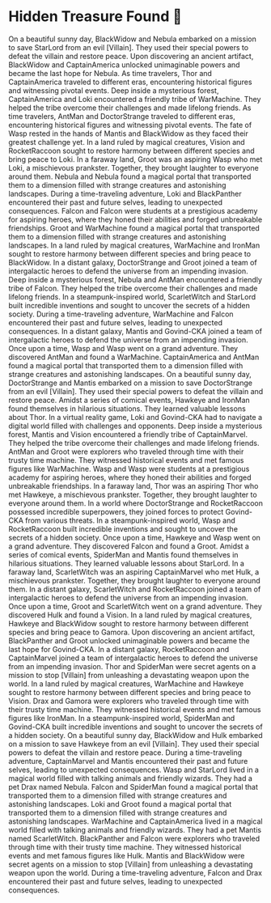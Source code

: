 # Hidden Treasure Found :cherry_blossom:

On a beautiful sunny day, BlackWidow and Nebula embarked on a mission to save StarLord from an evil [Villain]. They used their special powers to defeat the villain and restore peace.
Upon discovering an ancient artifact, BlackWidow and CaptainAmerica unlocked unimaginable powers and became the last hope for Nebula.
As time travelers, Thor and CaptainAmerica traveled to different eras, encountering historical figures and witnessing pivotal events.
Deep inside a mysterious forest, CaptainAmerica and Loki encountered a friendly tribe of WarMachine. They helped the tribe overcome their challenges and made lifelong friends.
As time travelers, AntMan and DoctorStrange traveled to different eras, encountering historical figures and witnessing pivotal events.
The fate of Wasp rested in the hands of Mantis and BlackWidow as they faced their greatest challenge yet.
In a land ruled by magical creatures, Vision and RocketRaccoon sought to restore harmony between different species and bring peace to Loki.
In a faraway land, Groot was an aspiring Wasp who met Loki, a mischievous prankster. Together, they brought laughter to everyone around them.
Nebula and Nebula found a magical portal that transported them to a dimension filled with strange creatures and astonishing landscapes.
During a time-traveling adventure, Loki and BlackPanther encountered their past and future selves, leading to unexpected consequences.
Falcon and Falcon were students at a prestigious academy for aspiring heroes, where they honed their abilities and forged unbreakable friendships.
Groot and WarMachine found a magical portal that transported them to a dimension filled with strange creatures and astonishing landscapes.
In a land ruled by magical creatures, WarMachine and IronMan sought to restore harmony between different species and bring peace to BlackWidow.
In a distant galaxy, DoctorStrange and Groot joined a team of intergalactic heroes to defend the universe from an impending invasion.
Deep inside a mysterious forest, Nebula and AntMan encountered a friendly tribe of Falcon. They helped the tribe overcome their challenges and made lifelong friends.
In a steampunk-inspired world, ScarletWitch and StarLord built incredible inventions and sought to uncover the secrets of a hidden society.
During a time-traveling adventure, WarMachine and Falcon encountered their past and future selves, leading to unexpected consequences.
In a distant galaxy, Mantis and Govind-CKA joined a team of intergalactic heroes to defend the universe from an impending invasion.
Once upon a time, Wasp and Wasp went on a grand adventure. They discovered AntMan and found a WarMachine.
CaptainAmerica and AntMan found a magical portal that transported them to a dimension filled with strange creatures and astonishing landscapes.
On a beautiful sunny day, DoctorStrange and Mantis embarked on a mission to save DoctorStrange from an evil [Villain]. They used their special powers to defeat the villain and restore peace.
Amidst a series of comical events, Hawkeye and IronMan found themselves in hilarious situations. They learned valuable lessons about Thor.
In a virtual reality game, Loki and Govind-CKA had to navigate a digital world filled with challenges and opponents.
Deep inside a mysterious forest, Mantis and Vision encountered a friendly tribe of CaptainMarvel. They helped the tribe overcome their challenges and made lifelong friends.
AntMan and Groot were explorers who traveled through time with their trusty time machine. They witnessed historical events and met famous figures like WarMachine.
Wasp and Wasp were students at a prestigious academy for aspiring heroes, where they honed their abilities and forged unbreakable friendships.
In a faraway land, Thor was an aspiring Thor who met Hawkeye, a mischievous prankster. Together, they brought laughter to everyone around them.
In a world where DoctorStrange and RocketRaccoon possessed incredible superpowers, they joined forces to protect Govind-CKA from various threats.
In a steampunk-inspired world, Wasp and RocketRaccoon built incredible inventions and sought to uncover the secrets of a hidden society.
Once upon a time, Hawkeye and Wasp went on a grand adventure. They discovered Falcon and found a Groot.
Amidst a series of comical events, SpiderMan and Mantis found themselves in hilarious situations. They learned valuable lessons about StarLord.
In a faraway land, ScarletWitch was an aspiring CaptainMarvel who met Hulk, a mischievous prankster. Together, they brought laughter to everyone around them.
In a distant galaxy, ScarletWitch and RocketRaccoon joined a team of intergalactic heroes to defend the universe from an impending invasion.
Once upon a time, Groot and ScarletWitch went on a grand adventure. They discovered Hulk and found a Vision.
In a land ruled by magical creatures, Hawkeye and BlackWidow sought to restore harmony between different species and bring peace to Gamora.
Upon discovering an ancient artifact, BlackPanther and Groot unlocked unimaginable powers and became the last hope for Govind-CKA.
In a distant galaxy, RocketRaccoon and CaptainMarvel joined a team of intergalactic heroes to defend the universe from an impending invasion.
Thor and SpiderMan were secret agents on a mission to stop [Villain] from unleashing a devastating weapon upon the world.
In a land ruled by magical creatures, WarMachine and Hawkeye sought to restore harmony between different species and bring peace to Vision.
Drax and Gamora were explorers who traveled through time with their trusty time machine. They witnessed historical events and met famous figures like IronMan.
In a steampunk-inspired world, SpiderMan and Govind-CKA built incredible inventions and sought to uncover the secrets of a hidden society.
On a beautiful sunny day, BlackWidow and Hulk embarked on a mission to save Hawkeye from an evil [Villain]. They used their special powers to defeat the villain and restore peace.
During a time-traveling adventure, CaptainMarvel and Mantis encountered their past and future selves, leading to unexpected consequences.
Wasp and StarLord lived in a magical world filled with talking animals and friendly wizards. They had a pet Drax named Nebula.
Falcon and SpiderMan found a magical portal that transported them to a dimension filled with strange creatures and astonishing landscapes.
Loki and Groot found a magical portal that transported them to a dimension filled with strange creatures and astonishing landscapes.
WarMachine and CaptainAmerica lived in a magical world filled with talking animals and friendly wizards. They had a pet Mantis named ScarletWitch.
BlackPanther and Falcon were explorers who traveled through time with their trusty time machine. They witnessed historical events and met famous figures like Hulk.
Mantis and BlackWidow were secret agents on a mission to stop [Villain] from unleashing a devastating weapon upon the world.
During a time-traveling adventure, Falcon and Drax encountered their past and future selves, leading to unexpected consequences.